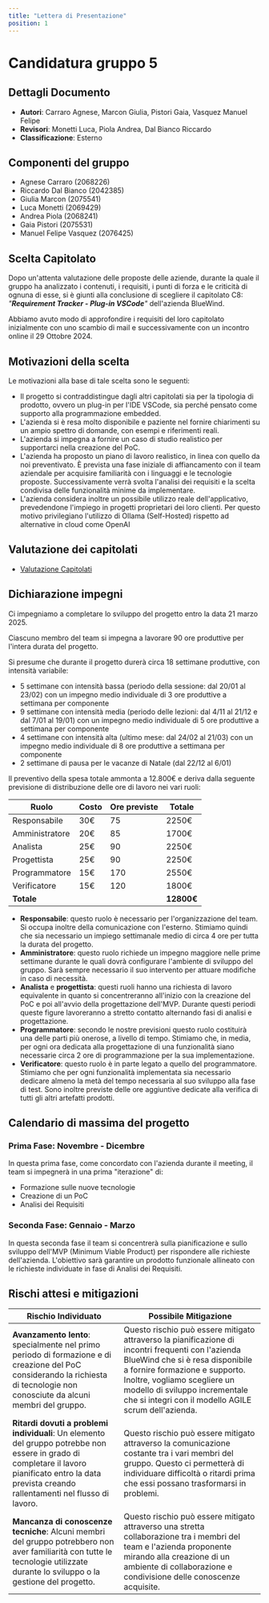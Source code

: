 ```yaml
---
title: "Lettera di Presentazione"
position: 1 
---
```



# Candidatura gruppo 5

## Dettagli Documento

- **Autori**: Carraro Agnese, Marcon Giulia, Pistori Gaia, Vasquez Manuel Felipe
- **Revisori**: Monetti Luca, Piola Andrea, Dal Bianco Riccardo
- **Classificazione**: Esterno

## Componenti del gruppo
- Agnese Carraro (2068226)
- Riccardo Dal Bianco (2042385)
- Giulia Marcon (2075541)
- Luca Monetti (2069429)
- Andrea Piola (2068241)
- Gaia Pistori (2075531)
- Manuel Felipe Vasquez (2076425)

## Scelta Capitolato
Dopo un'attenta valutazione delle proposte delle aziende, durante la quale il gruppo ha analizzato i contenuti, i requisiti, i punti di forza e le criticità di ognuna di esse, si è giunti alla conclusione di scegliere il capitolato C8: *"**Requirement Tracker - Plug-in VSCode**"* dell'azienda BlueWind.

Abbiamo avuto modo di approfondire i requisiti del loro capitolato inizialmente con uno scambio di mail e successivamente con un incontro online il 29 Ottobre 2024.

## Motivazioni della scelta
Le motivazioni alla base di tale scelta sono le seguenti:

- Il progetto si contraddistingue dagli altri capitolati sia per la tipologia di prodotto, ovvero un plug-in per l'IDE VSCode, sia perché pensato come supporto alla programmazione embedded.
- L'azienda si è resa molto disponibile e paziente nel fornire chiarimenti su un ampio spettro di domande, con esempi e riferimenti reali.
- L'azienda si impegna a fornire un caso di studio realistico per supportarci nella creazione del PoC.
- L'azienda ha proposto un piano di lavoro realistico, in linea con quello da noi preventivato. È prevista una fase iniziale di affiancamento con il team aziendale per acquisire familiarità con i linguaggi e le tecnologie proposte. Successivamente verrà svolta l'analisi dei requisiti e la scelta condivisa delle funzionalità minime da implementare.
- L'azienda considera inoltre un possibile utilizzo reale dell'applicativo, prevedendone l'impiego in progetti proprietari dei loro clienti. Per questo motivo privilegiano l'utilizzo di Ollama (Self-Hosted) rispetto ad alternative in cloud come OpenAI

## Valutazione dei capitolati
- [Valutazione Capitolati](ValutazioneCapitolati.md)

## Dichiarazione impegni
Ci impegniamo a completare lo sviluppo del progetto entro la data 21 marzo 2025.

Ciascuno membro del team si impegna a lavorare 90 ore produttive per l'intera durata del progetto.

Si presume che durante il progetto durerà circa 18 settimane produttive, con intensità variabile:

- 5 settimane con intensità bassa (periodo della sessione: dal 20/01 al 23/02) con un impegno medio individuale di 3 ore produttive a settimana per componente
- 9 settimane con intensità media (periodo delle lezioni: dal 4/11 al 21/12 e dal 7/01 al 19/01) con un impegno medio individuale di 5 ore produttive a settimana per componente
- 4 settimane con intensità alta (ultimo mese: dal 24/02 al 21/03) con un impegno medio individuale di 8 ore produttive a settimana per componente
- 2 settimane di pausa per le vacanze di Natale (dal 22/12 al 6/01)

Il preventivo della spesa totale ammonta a 12.800€ e deriva dalla seguente previsione di distribuzione delle ore di lavoro nei vari ruoli:

| Ruolo | Costo | Ore previste | Totale |
|-------|-------|--------------|---------|
| Responsabile | 30€ | 75 | 2250€ |
| Amministratore | 20€ | 85 | 1700€ |
| Analista | 25€ | 90 | 2250€ |
| Progettista | 25€ | 90 | 2250€ |
| Programmatore | 15€ | 170 | 2550€ |
| Verificatore | 15€ | 120 | 1800€ |
| **Totale** | | | **12800€** |

- **Responsabile**: questo ruolo è necessario per l'organizzazione del team. Si occupa inoltre della comunicazione con l'esterno. Stimiamo quindi che sia necessario un impiego settimanale medio di circa 4 ore per tutta la durata del progetto.
- **Amministratore**: questo ruolo richiede un impegno maggiore nelle prime settimane durante le quali dovrà configurare l'ambiente di sviluppo del gruppo. Sarà sempre necessario il suo intervento per attuare modifiche in caso di necessità.
- **Analista** e **progettista**: questi ruoli hanno una richiesta di lavoro equivalente in quanto si concentreranno all'inizio con la creazione del PoC e poi all'avvio della progettazione dell'MVP. Durante questi periodi queste figure lavoreranno a stretto contatto alternando fasi di analisi e progettazione.
- **Programmatore**: secondo le nostre previsioni questo ruolo costituirà una delle parti più onerose, a livello di tempo. Stimiamo che, in media, per ogni ora dedicata alla progettazione di una funzionalità siano necessarie circa 2 ore di programmazione per la sua implementazione.
- **Verificatore**: questo ruolo è in parte legato a quello del programmatore. Stimiamo che per ogni funzionalità implementata sia necessario dedicare almeno la metà del tempo necessaria al suo sviluppo alla fase di test. Sono inoltre previste delle ore aggiuntive dedicate alla verifica di tutti gli altri artefatti prodotti.

## Calendario di massima del progetto

### Prima Fase: Novembre - Dicembre
In questa prima fase, come concordato con l'azienda durante il meeting, il team si impegnerà in una prima "iterazione" di:

- Formazione sulle nuove tecnologie
- Creazione di un PoC
- Analisi dei Requisiti

### Seconda Fase: Gennaio - Marzo
In questa seconda fase il team si concentrerà sulla pianificazione e sullo sviluppo dell'MVP (Minimum Viable Product) per rispondere alle richieste dell'azienda. L'obiettivo sarà garantire un prodotto funzionale allineato con le richieste individuate in fase di Analisi dei Requisiti.

## Rischi attesi e mitigazioni

| Rischio Individuato | Possibile Mitigazione |
|--------------------|----------------------|
| **Avanzamento lento**: specialmente nel primo periodo di formazione e di creazione del PoC considerando la richiesta di tecnologie non conosciute da alcuni membri del gruppo. | Questo rischio può essere mitigato attraverso la pianificazione di incontri frequenti con l'azienda BlueWind che si è resa disponibile a fornire formazione e supporto. Inoltre, vogliamo scegliere un modello di sviluppo incrementale che si integri con il modello AGILE scrum dell'azienda. |
| **Ritardi dovuti a problemi individuali**: Un elemento del gruppo potrebbe non essere in grado di completare il lavoro pianificato entro la data prevista creando rallentamenti nel flusso di lavoro. | Questo rischio può essere mitigato attraverso la comunicazione costante tra i vari membri del gruppo. Questo ci permetterà di individuare difficoltà o ritardi prima che essi possano trasformarsi in problemi. |
| **Mancanza di conoscenze tecniche**: Alcuni membri del gruppo potrebbero non aver familiarità con tutte le tecnologie utilizzate durante lo sviluppo o la gestione del progetto. | Questo rischio può essere mitigato attraverso una stretta collaborazione tra i membri del team e l'azienda proponente mirando alla creazione di un ambiente di collaborazione e condivisione delle conoscenze acquisite. |
